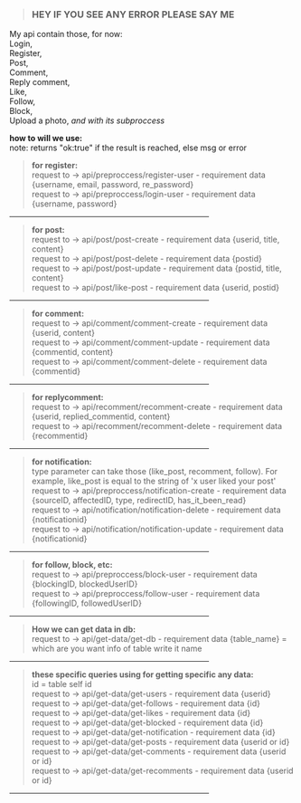 > ### HEY IF YOU SEE ANY ERROR PLEASE SAY ME

My api contain those, for now:  
Login,  
Register,  
Post,  
Comment,  
Reply comment,  
Like,  
Follow,  
Block,  
Upload a photo, _and with its subproccess_

**how to will we use:**  
note: returns "ok:true" if the result is reached, else msg or error

> **for register:**  
> request to -> api/preproccess/register-user - requirement data {username, email, password, re_password}  
> request to -> api/preproccess/login-user - requirement data {username, password}
<hr width="70%" color="blue" noshade>

> **for post:**  
> request to -> api/post/post-create - requirement data {userid, title, content}  
> request to -> api/post/post-delete - requirement data {postid}  
> request to -> api/post/post-update - requirement data {postid, title, content}  
> request to -> api/post/like-post - requirement data {userid, postid}
<hr width="70%" color="blue" noshade>

> **for comment:**  
> request to -> api/comment/comment-create - requirement data {userid, content}  
> request to -> api/comment/comment-update - requirement data {commentid, content}  
> request to -> api/comment/comment-delete - requirement data {commentid}
<hr width="70%" color="blue" noshade>

> **for replycomment:**  
> request to -> api/recomment/recomment-create - requirement data {userid, replied_commentid, content}  
> request to -> api/recomment/recomment-delete - requirement data {recommentid}
<hr width="70%" color="blue" noshade>

> **for notification:**  
> type parameter can take those (like_post, recomment, follow). For example, like_post is equal to the string of 'x user liked your post'  
> request to -> api/preproccess/notification-create - requirement data {sourceID, affectedID, type, redirectID, has_it_been_read}  
> request to -> api/notification/notification-delete - requirement data {notificationid}  
> request to -> api/notification/notification-update - requirement data {notificationid}
<hr width="70%" color="blue" noshade>

> **for follow, block, etc:**  
> request to -> api/preproccess/block-user - requirement data {blockingID, blockedUserID}  
> request to -> api/preproccess/follow-user - requirement data {followingID, followedUserID}
<hr width="70%" color="blue" noshade>

> **How we can get data in db:**  
> request to -> api/get-data/get-db - requirement data {table_name} = which are you want info of table write it name
<hr width="70%" color="blue" noshade>

> **these specific queries using for getting specific any data:**  
> id = table self id  
> request to -> api/get-data/get-users - requirement data {userid}  
> request to -> api/get-data/get-follows - requirement data {id}  
> request to -> api/get-data/get-likes - requirement data {id}  
> request to -> api/get-data/get-blocked - requirement data {id}  
> request to -> api/get-data/get-notification - requirement data {id}  
> request to -> api/get-data/get-posts - requirement data {userid or id}  
> request to -> api/get-data/get-comments - requirement data {userid or id}  
> request to -> api/get-data/get-recomments - requirement data {userid or id}
<hr width="70%" color="blue" noshade>
